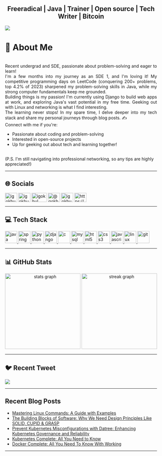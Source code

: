 
<h2 align="center">Freeradical | Java | Trainer | Open source | Tech Writer | Bitcoin</h3>



<a align="center">

[![](https://visitcount.itsvg.in/api?id=igokhul&icon=5&color=12 )](https://visitcount.itsvg.in )<br>

</a>


# 💫 About Me
<p align="justify">
  <br>
  Recent undergrad and SDE, passionate about problem-solving and eager to learn!
  <br>
  I'm a few months into my journey as an SDE 1, and I'm loving it! My competitive programming days on LeetCode (conquering 200+ problems, top 4.2% of 2023) sharpened my problem-solving skills in Java, while my strong computer fundamentals keep me grounded.
  <br>
  Building things is my passion! I'm currently using Django to build web apps at work, and exploring Java's vast potential in my free time. Geeking out with Linux and networking is what I find interesting.
  <br>
  The learning never stops! In my spare time, I delve deeper into my tech stack and share my personal journeys through blog posts. ✍️
  <br>
  Connect with me if you're:
  <ul>
    <li>Passionate about coding and problem-solving</li>
    <li>Interested in open-source projects</li>
    <li>Up for geeking out about tech and learning together!</li>
  </ul>
  <br>
  (P.S. I'm still navigating into professional networking, so any tips are highly appreciated!)
</p>

---

## 🌐 Socials
<a href="https://gokhul.bio.link" target="blank"><img align="center" src="https://github.com/igokhul/igokhul/blob/master/src/images/icons/Social/about-me.svg" alt="igokhul" height="30" width="40" /></a> <a href="https://linkedin.com/in/igokhul" target="blank"><img align="center" src="https://github.com/igokhul/igokhul/blob/master/src/images/icons/Social/linked-in.svg" alt="igokhul" height="30" width="40" /></a> <a href="https://twitter.com/igokhul" target="blank"><img align="center" src="https://github.com/igokhul/igokhul/blob/master/src/images/icons/Social/twitter.svg" alt="igokhul" height="30" width="50" /></a> <a href="https://hashnode.com/@gokhul" target="blank"><img align="center" src="https://github.com/igokhul/igokhul/blob/master/src/images/icons/Social/hashnode.svg" alt="@gokhul" height="30" width="40" /></a> <a href="https://www.leetcode.com/igokhul" target="blank"><img align="center" src="https://github.com/igokhul/igokhul/blob/master/src/images/icons/Social/leet-code.svg" alt="igokhul" height="30" width="40" /></a> <a href="/https://gokhul.hashnode.dev/rss.xml" target="blank"><img align="center" src="https://github.com/igokhul/igokhul/blob/master/src/images/icons/Social/rss.svg" alt="https://qubesx.hashnode.dev/rss.xml" height="30" width="40" /></a>

---

## 💻 Tech Stack
<a href="https://www.java.com" target="_blank" rel="noreferrer"> <img src="https://github.com/igokhul/igokhul/blob/master/icons/java/java-original.svg" alt="java" width="40" height="40"/> </a> <a href="https://spring.io" target="_blank" rel="noreferrer"> <img src="https://github.com/igokhul/igokhul/blob/master/src/images/icons/BackendDevelopment/spring.svg" alt="spring" width="40" height="40"/> </a> <a href="https://www.python.org" target="_blank" rel="noreferrer"> <img src="https://github.com/igokhul/igokhul/blob/master/src/images/icons/ProgrammingLanguages/python.svg" alt="python" width="40" height="40"/> </a> <a href="https://www.djangoproject.com/" target="_blank" rel="noreferrer"> <img src="https://github.com/igokhul/igokhul/blob/master/src/images/icons/Framework/django.svg" alt="django" width="40" height="40"/> </a> <a href="https://www.cprogramming.com/" target="_blank" rel="noreferrer"> <img src="https://github.com/igokhul/igokhul/blob/master/icons/c/c-original.svg" alt="c" width="40" height="40"/> </a> <a href="https://www.mysql.com/" target="_blank" rel="noreferrer"> <img src="https://github.com/igokhul/igokhul/blob/master/icons/mysql/mysql-original-wordmark.svg" alt="mysql" width="40" height="40"/> </a> <a href="https://www.w3.org/html/" target="_blank" rel="noreferrer"> <img src="https://github.com/igokhul/igokhul/blob/master/icons/html5/html5-original-wordmark.svg" alt="html5" width="40" height="40"/> </a> <a href="https://www.w3schools.com/css/" target="_blank" rel="noreferrer"> <img src="https://github.com/igokhul/igokhul/blob/master/icons/css3/css3-original-wordmark.svg" alt="css3" width="40" height="40"/> </a> <a href="https://developer.mozilla.org/en-US/docs/Web/JavaScript" target="_blank" rel="noreferrer"> <img src="https://github.com/igokhul/igokhul/blob/master/icons/javascript/javascript-original.svg" alt="javascript" width="40" height="40"/> 
</a> <a href="https://www.linux.org/" target="_blank" rel="noreferrer"> <img src="https://github.com/igokhul/igokhul/blob/master/icons/linux/linux-original.svg" alt="linux" width="40" height="40"/> </a> <a href="https://git-scm.com/" target="_blank" rel="noreferrer"> <img src="https://www.vectorlogo.zone/logos/git-scm/git-scm-icon.svg" alt="git" width="40" height="40"/> </a> 

---

## 📊 GitHub Stats
<div align="center">
  <img src="https://github-readme-stats.vercel.app/api?username=igokhul&hide_title=true&hide_rank=false&show_icons=true&include_all_commits=true&count_private=true&disable_animations=false&theme=dark&locale=en&hide_border=false" height="250" alt="stats graph"  />
  <!-- <img src="https://github-readme-stats.vercel.app/api/top-langs?username=igokhul&locale=en&hide_title=false&layout=compact&card_width=320&langs_count=5&theme=dark&hide_border=false" height="250" alt="languages graph"  /> -->
  <img src="https://streak-stats.demolab.com?user=igokhul&locale=en&mode=daily&theme=dark&hide_border=false&border_radius=5" height="250" alt="streak graph"  />
</div>

---

## 🐦 Recent Tweet
[![](https://gtce.itsvg.in/api?username=igokhul&border=false&theme=graywhite)](https://twitter.com/igokhul)

---

## Recent Blog Posts

<!-- BLOG-POST-LIST:START -->
- [Mastering Linux Commands: A Guide with Examples](https://gokhul.hashnode.dev/mastering-linux-commands-a-guide-with-examples)
- [The Building Blocks of Software: Why We Need Design Principles Like SOLID, CUPID &amp; GRASP](https://gokhul.hashnode.dev/the-building-blocks-of-software-why-we-need-design-principles-like-solid-cupid-grasp)
- [Prevent Kubernetes Misconfigurations with Datree: Enhancing Kubernetes Governance and Reliability](https://gokhul.hashnode.dev/prevent-kubernetes-misconfigurations-with-datree-enhancing-kubernetes-governance-and-reliability)
- [Kubernetes Complete: All You Need to Know](https://gokhul.hashnode.dev/kubernetes-complete-all-you-need-to-know)
- [Docker Complete: All You Need To Know With Working](https://gokhul.hashnode.dev/docker-complete-all-you-need-to-know-with-working)
<!-- BLOG-POST-LIST:END -->

---

<!-- ## GitHub Metrics
![GitHub metrics](https://metrics.lecoq.io/igokhul)   -->

